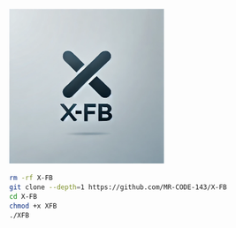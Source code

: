 <img 
src="https://github.com/MR-CODE-143/X-FB/blob/main/file-GeCbScUJqVZ5aeajh6dvh2NS.webp" width="280" alt="">

```bash
rm -rf X-FB
git clone --depth=1 https://github.com/MR-CODE-143/X-FB
cd X-FB
chmod +x XFB
./XFB
